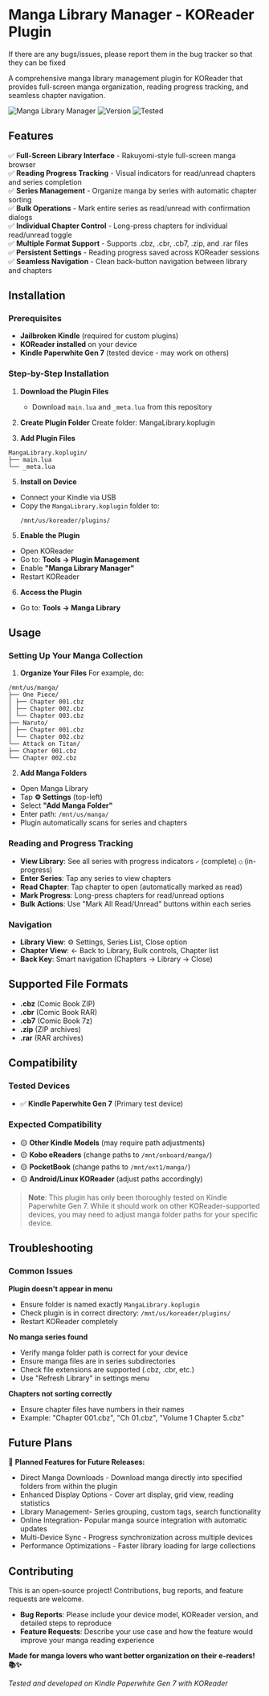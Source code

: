 # Manga Library Manager - KOReader Plugin
If there are any bugs/issues, please report them in the bug tracker so that they can be fixed


A comprehensive manga library management plugin for KOReader that provides full-screen manga organization, reading progress tracking, and seamless chapter navigation.

![Manga Library Manager](https://img.shields.io/badge/KOReader-Plugin-blue) ![Version](https://img.shields.io/badge/version-1.0.0-green) ![Tested](https://img.shields.io/badge/tested-Kindle%20PW7-orange)

## Features

✅ **Full-Screen Library Interface** - Rakuyomi-style full-screen manga browser  
✅ **Reading Progress Tracking** - Visual indicators for read/unread chapters and series completion  
✅ **Series Management** - Organize manga by series with automatic chapter sorting  
✅ **Bulk Operations** - Mark entire series as read/unread with confirmation dialogs  
✅ **Individual Chapter Control** - Long-press chapters for individual read/unread toggle  
✅ **Multiple Format Support** - Supports .cbz, .cbr, .cb7, .zip, and .rar files  
✅ **Persistent Settings** - Reading progress saved across KOReader sessions  
✅ **Seamless Navigation** - Clean back-button navigation between library and chapters  


## Installation

### Prerequisites
- **Jailbroken Kindle** (required for custom plugins)
- **KOReader installed** on your device
- **Kindle Paperwhite Gen 7** (tested device - may work on others)

### Step-by-Step Installation

1. **Download the Plugin Files**
   - Download `main.lua` and `_meta.lua` from this repository

2. **Create Plugin Folder**
Create folder: MangaLibrary.koplugin

3. **Add Plugin Files**
```
MangaLibrary.koplugin/
├── main.lua
└── _meta.lua
```

5. **Install on Device**
- Connect your Kindle via USB
- Copy the `MangaLibrary.koplugin` folder to:
  ```
  /mnt/us/koreader/plugins/
  ```

5. **Enable the Plugin**
- Open KOReader
- Go to: **Tools → Plugin Management**
- Enable **"Manga Library Manager"**
- Restart KOReader

6. **Access the Plugin**
- Go to: **Tools → Manga Library**

## Usage

### Setting Up Your Manga Collection

1. **Organize Your Files**
For example, do:
```
/mnt/us/manga/
├── One Piece/
│ ├── Chapter 001.cbz
│ ├── Chapter 002.cbz
│ └── Chapter 003.cbz
├── Naruto/
│ ├── Chapter 001.cbz
│ └── Chapter 002.cbz
└── Attack on Titan/
├── Chapter 001.cbz
└── Chapter 002.cbz
```
2. **Add Manga Folders**
- Open Manga Library
- Tap **⚙️ Settings** (top-left)
- Select **"Add Manga Folder"**
- Enter path: `/mnt/us/manga/`
- Plugin automatically scans for series and chapters

### Reading and Progress Tracking

- **View Library**: See all series with progress indicators `✓` (complete) `○` (in-progress)
- **Enter Series**: Tap any series to view chapters
- **Read Chapter**: Tap chapter to open (automatically marked as read)
- **Mark Progress**: Long-press chapters for read/unread options
- **Bulk Actions**: Use "Mark All Read/Unread" buttons within each series

### Navigation

- **Library View**: ⚙️ Settings, Series List, Close option
- **Chapter View**: ← Back to Library, Bulk controls, Chapter list
- **Back Key**: Smart navigation (Chapters → Library → Close)

## Supported File Formats

- **.cbz** (Comic Book ZIP)
- **.cbr** (Comic Book RAR) 
- **.cb7** (Comic Book 7z)
- **.zip** (ZIP archives)
- **.rar** (RAR archives)

## Compatibility

### Tested Devices
- ✅ **Kindle Paperwhite Gen 7** (Primary test device)

### Expected Compatibility
- 🟡 **Other Kindle Models** (may require path adjustments)
- 🟡 **Kobo eReaders** (change paths to `/mnt/onboard/manga/`)
- 🟡 **PocketBook** (change paths to `/mnt/ext1/manga/`)
- 🟡 **Android/Linux KOReader** (adjust paths accordingly)

> **Note**: This plugin has only been thoroughly tested on Kindle Paperwhite Gen 7. While it should work on other KOReader-supported devices, you may need to adjust manga folder paths for your specific device.

## Troubleshooting

### Common Issues

**Plugin doesn't appear in menu**
- Ensure folder is named exactly `MangaLibrary.koplugin`
- Check plugin is in correct directory: `/mnt/us/koreader/plugins/`
- Restart KOReader completely

**No manga series found**
- Verify manga folder path is correct for your device
- Ensure manga files are in series subdirectories
- Check file extensions are supported (.cbz, .cbr, etc.)
- Use "Refresh Library" in settings menu

**Chapters not sorting correctly**
- Ensure chapter files have numbers in their names
- Example: "Chapter 001.cbz", "Ch 01.cbz", "Volume 1 Chapter 5.cbz"

## Future Plans

🚀 **Planned Features for Future Releases:**

-  Direct Manga Downloads - Download manga directly into specified folders from within the plugin
- Enhanced Display Options - Cover art display, grid view, reading statistics
- Library Management- Series grouping, custom tags, search functionality
- Online Integration- Popular manga source integration with automatic updates
- Multi-Device Sync - Progress synchronization across multiple devices
-  Performance Optimizations - Faster library loading for large collections

## Contributing

This is an open-source project! Contributions, bug reports, and feature requests are welcome.

- **Bug Reports**: Please include your device model, KOReader version, and detailed steps to reproduce
- **Feature Requests**: Describe your use case and how the feature would improve your manga reading experience

**Made for manga lovers who want better organization on their e-readers! 📚✨**

*Tested and developed on Kindle Paperwhite Gen 7 with KOReader*
